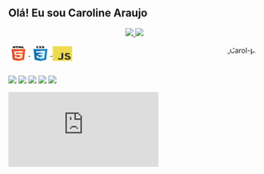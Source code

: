 ## Olá! Eu sou Caroline Araujo
<div align="center">
  <a href="https://github.com/caroline747">
  <img height="130em" src="https://github-readme-stats.vercel.app/api?username=caroline747&show_icons=true&theme=dracula&include_all_commits=true&count_private=true"/>
  <img height="130em" src="https://github-readme-stats.vercel.app/api/top-langs/?username=caroline747&layout=compact&langs_count=7&theme=dracula"/>
</div>
<div style="display: inline_block"><br>
  <img align="center" alt="Carol-HTML" height="30" width="40" src="https://raw.githubusercontent.com/devicons/devicon/master/icons/html5/html5-original-wordmark.svg">
  <img align="center" alt="Carol-CSS" height="30" width="40" src="https://raw.githubusercontent.com/devicons/devicon/master/icons/css3/css3-original-wordmark.svg">
  <img align="center" alt="Carol-Js" height="30" width="40" src="https://raw.githubusercontent.com/devicons/devicon/master/icons/javascript/javascript-original.svg">
  <img align="right" alt="Carol-pic" height="150" style="border-radius:50px;" src="https://i.picasion.com/pic91/4066556e45cf85472dd230c51e110bec.gif">
</div>
  
##
 <div>
   <a href="https://www.linkedin.com/in/caroline-ara%C3%BAjo-7aa95958/" target="_blank"><img src="https://img.shields.io/badge/-LinkedIn-%230077B5?style=for-the-badge&logo=linkedin&logoColor=white" target="_blank"></a>
   <a href = "mailto:karolsamara97@gmail.com"><img src="https://img.shields.io/badge/Gmail-D14836?style=for-the-badge&logo=gmail&logoColor=white" target="_blank"></a>
   <a href="https://www.instagram.com/caroldev_747/" target="_blank"><img src="https://img.shields.io/badge/-Instagram-%23E4405F?style=for-the-badge&logo=instagram&logoColor=white" target="_blank"></a>
 	<a href="https://www.twitch.tv/caroline429" target="_blank"><img src="https://img.shields.io/badge/Twitch-9146FF?style=for-the-badge&logo=twitch&logoColor=white" target="_blank"></a>
 <a href="https://discord.com/channels/@meCarol747#8324" target="_blank"><img src="https://img.shields.io/badge/Discord-7289DA?style=for-the-badge&logo=discord&logoColor=white" target="_blank"></a>    
 </div>
  
![Snake animation](https://github.com/Caroline747/Caroline747/edit/main/README.md)
